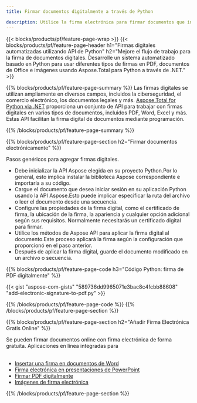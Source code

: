 ```yaml
---
title: Firmar documentos digitalmente a través de Python

description: Utilice la firma electrónica para firmar documentos que incluyen Microsoft Word, Excel, PowerPoint, PDF e imágenes a través de su aplicación Python. Inserte eSginature en línea a través de la aplicación.
---
```


{{< blocks/products/pf/feature-page-wrap >}}
{{< blocks/products/pf/feature-page-header h1="Firmas digitales automatizadas utilizando API de Python" h2="Mejore el flujo de trabajo para la firma de documentos digitales. Desarrolle un sistema automatizado basado en Python para usar diferentes tipos de firmas en PDF, documentos de Office e imágenes usando Aspose.Total para Python a través de .NET." >}}

{{% blocks/products/pf/feature-page-summary %}}
Las firmas digitales se utilizan ampliamente en diversos campos, incluidos la ciberseguridad, el comercio electrónico, los documentos legales y más. [Aspose.Total for Python via .NET](https://products.aspose.com/total/python-net/) proporciona un conjunto de API para trabajar con firmas digitales en varios tipos de documentos, incluidos PDF, Word, Excel y más. Estas API facilitan la firma digital de documentos mediante programación.

{{% /blocks/products/pf/feature-page-summary  %}}

{{% blocks/products/pf/feature-page-section  h2="Firmar documentos electrónicamente" %}}

Pasos genéricos para agregar firmas digitales.  
- Debe inicializar la API Aspose elegida en su proyecto Python.Por lo general, esto implica instalar la biblioteca Aspose correspondiente e importarla a su código. 
- Cargue el documento que desea iniciar sesión en su aplicación Python usando la API Aspose.Esto puede implicar especificar la ruta del archivo o leer el documento desde una secuencia.
- Configure las propiedades de la firma digital, como el certificado de firma, la ubicación de la firma, la apariencia y cualquier opción adicional según sus requisitos. Normalmente necesitarás un certificado digital para firmar.
- Utilice los métodos de Aspose API para aplicar la firma digital al documento.Este proceso aplicará la firma según la configuración que proporcionó en el paso anterior.
- Después de aplicar la firma digital, guarde el documento modificado en un archivo o secuencia.

{{% blocks/products/pf/feature-page-code h3="Código Python: firma de PDF digitalmente" %}}

{{< gist "aspose-com-gists" "589736dd9965071e3bac8c4fcbb88608" "add-electronic-signature-to-pdf.py" >}}

{{% /blocks/products/pf/feature-page-code  %}}
{{% /blocks/products/pf/feature-page-section %}}

{{% blocks/products/pf/feature-page-section  h2="Añadir Firma Electrónica Gratis Online" %}}

Se pueden firmar documentos online con firma electrónica de forma gratuita. Aplicaciones en línea integradas para<br /><br />

- [Insertar una firma en documentos de Word](https://products.aspose.com/total/python-net/signature/word/)
- [Firma electrónica en presentaciones de PowerPoint](https://products.aspose.com/total/python-net/signature/powerpoint/)
- [Firmar PDF digitalmente](https://products.aspose.com/total/python-net/signature/pdf/)
- [Imágenes de firma electrónica](https://products.aspose.com/total/python-net/signature/image/)

{{% /blocks/products/pf/feature-page-section %}}